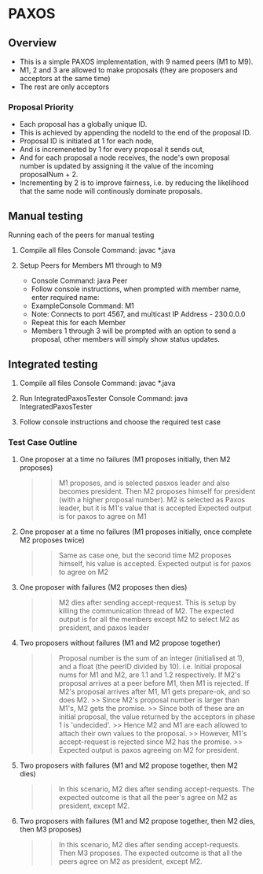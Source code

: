 # PAXOS

<h2>Overview</h2>

 - This is a simple PAXOS implementation, with 9 named peers (M1 to M9).
 - M1, 2 and 3 are allowed to make proposals (they are proposers and acceptors at the same time)
 - The rest are only acceptors

<h3>Proposal Priority</h3>

 - Each proposal has a globally unique ID.
 - This is achieved by appending the nodeId to the end of the proposal ID.
 - Proposal ID is initiated at 1 for each node,
 - And is incremeneted by 1 for every proposal it sends out,
 - And for each proposal a node receives, the node's own proposal number is updated by assigning it the value of the incoming proposalNum + 2.
 - Incrementing by 2 is to improve fairness, i.e. by reducing the likelihood that the same node will continously dominate proposals.

       
<h2>Manual testing</h2>

Running each of the peers for manual testing
1. Compile all files
    Console Command: javac *.java

2. Setup Peers for Members M1 through to M9 
    - Console Command: java Peer 
    - Follow console instructions, when prompted with member name, enter required name:
    - ExampleConsole Command: M1
    - Note: Connects to port 4567, and multicast IP Address - 230.0.0.0
    - Repeat this for each Member
    - Members 1 through 3 will be prompted with an option to send a proposal, 
        other members will simply show status updates.

<h2>Integrated testing</h2>

1. Compile all files
    Console Command: javac *.java

2. Run IntegratedPaxosTester
    Console Command: java IntegratedPaxosTester

3. Follow console instructions and choose the required test case

<h3>Test Case Outline</h3>

1) One proposer at a time no failures (M1 proposes initially, then M2 proposes)
    >> M1 proposes, and is selected pasxos leader and also becomes president.
    >> Then M2 proposes himself for president (with a higher proposal number).
    >> M2 is selected as Paxos leader, but it is M1's value that is accepted
    >> Expected output is for paxos to agree on M1

2) One proposer at a time no failures (M1 proposes initially, once complete M2 proposes twice)
    >> Same as case one, but the second time M2 proposes himself, his value is accepted.
    >> Expected output is for paxos to agree on M2

3) One proposer with failures (M2 proposes then dies)
    >> M2 dies after sending accept-request.
    >> This is setup by killing the communication thread of M2.
    >> The expected output is for all the members except M2 to select M2 as president, and paxos leader

4) Two proposers without failures (M1 and M2 propose together)
    >> Proposal number is the sum of an integer (initialised at 1), and a float (the peerID divided by 10).
    >> i.e. Initial proposal nums for M1 and M2, are 1.1 and 1.2 respectively.
    >> If M2's proposal arrives at a peer before M1, then M1 is rejected.
    >> If M2's proposal arrives after M1, M1 gets prepare-ok, and so does M2.
        >> Since M2's proposal number is larger than M1's, M2 gets the promise. 
        >> Since both of these are an initial proposal, the value returned by the acceptors in phase 1 is 'undecided'.
        >> Hence M2 and M1 are each allowed to attach their own values to the proposal.
        >> However, M1's accept-request is rejected since M2 has the promise.
        >> Expected output is paxos agreeing on M2 for president.

5) Two proposers with failures (M1 and M2 propose together, then M2 dies)
    >> In this scenario, M2 dies after sending accept-requests.
    >> The expected outcome is that all the peer's agree on M2 as president, except M2.

6) Two proposers with failures (M1 and M2 propose together, then M2 dies, then M3 proposes)
    >> In this scenario, M2 dies after sending accept-requests.
    >> Then M3 proposes.
    >> The expected outcome is that all the peers agree on M2 as president, except M2.
